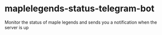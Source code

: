 # maplelegends-status-telegram-bot
Monitor the status of maple legends and sends you a notification when the server is up
